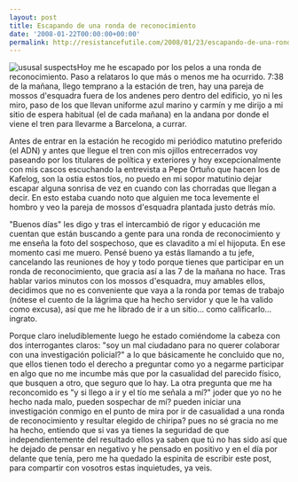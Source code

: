 ```yaml
---
layout: post
title: Escapando de una ronda de reconocimiento
date: '2008-01-22T00:00:00+00:00'
permalink: http://resistancefutile.com/2008/01/23/escapando-de-una-ronda-de-reconocimiento/
---
```

<img src='http://resistancefutile.com/wp-content/zz47edc092.jpg' alt='ususal suspects' class="derecha_borde" />Hoy me he escapado por los pelos a una ronda de reconocimiento. Paso a relataros lo que más o menos me ha ocurrido. 7:38 de la mañana, llego temprano a la estación de tren, hay una pareja de mossos d'esquadra fuera de los andenes pero dentro del edificio, yo ni les miro, paso de los que llevan uniforme azul marino y carmín y me dirijo a mi sitio de espera habitual (el de cada mañana) en la andana por donde el viene el tren para llevarme a Barcelona, a currar. 

Antes de entrar en la estación he recogido mi periódico matutino preferido (el ADN) y antes que llegue el tren con mis ojillos entrecerrados voy paseando por los titulares de política y exteriores y hoy excepcionalmente con mis cascos escuchando la entrevista a Pepe Ortuño que hacen los de Kafelog, son la ostia estos tíos, no puedo en mi sopor matutinio dejar escapar alguna sonrisa de vez en cuando con las chorradas que llegan a decir. En esto estaba cuando noto que alguien me toca levemente el hombro y veo la pareja de mossos d'esquadra plantada justo detrás mío.

"Buenos días" les digo y tras el intercambió de rigor y educación me cuentan que están buscando a gente para una ronda de reconocimiento y me enseña la foto del sospechoso, que es clavadito a mí el hijoputa. En ese momento casi me muero. Pensé bueno ya estás llamando a tu jefe, cancelando las reuniones de hoy y todo porque tienes que participar en un ronda de reconocimiento, que gracia así a las 7 de la mañana no hace. Tras hablar varios minutos con los mossos d'esquadra, muy amables ellos, decidimos que no es conveniente que vaya a la ronda por temas de trabajo (nótese el cuento de la lágrima que ha hecho servidor y que le ha valido como excusa), así que me he librado de ir a un sitio... como calificarlo... ingrato.

Porque claro ineludiblemente luego he estado comiéndome la cabeza con dos interrogantes claros: "soy un mal ciudadano para no querer colaborar con una investigación policial?" a lo que básicamente he concluido que no, que ellos tienen todo el derecho a preguntar como yo a negarme participar en algo que no me incumbe más que por la casualidad del parecido físico, que busquen a otro, que seguro que lo hay. La otra pregunta que me ha reconcomido es "y si llego a ir y el tío me señala a mí?" joder que yo no he hecho nada malo, pueden sospechar de mí? pueden iniciar una investigación conmigo en el punto de mira por ir de casualidad a una ronda de reconocimiento y resultar elegido de chiripa? pues no sé gracia no me ha hecho, entiendo que si vas ya tienes la seguridad de que independientemente del resultado ellos ya saben que tú no has sido así que he dejado de pensar en negativo y he pensado en positivo y en el día por delante que tenía, pero me ha quedado la espinita de escribir este post, para compartir con vosotros estas inquietudes, ya veis.
